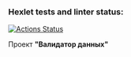### Hexlet tests and linter status:
[![Actions Status](https://github.com/Dangerwind/java-project-78/actions/workflows/hexlet-check.yml/badge.svg)](https://github.com/Dangerwind/java-project-78/actions)

Проект **"Валидатор данных"**
